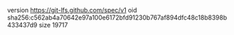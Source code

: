 version https://git-lfs.github.com/spec/v1
oid sha256:c562ab4a70642e97a100e6172bfd91230b767af894dfc48c18b8398b433437d9
size 19717
